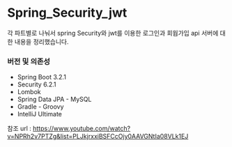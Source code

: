 # Spring_Security_jwt
각 파트별로 나눠서 spring Security와 jwt를 이용한 로그인과 회웝가입 api 서버에 대한 내용을 정리했습니다.<br>

### 버전 및 의존성
- Spring Boot 3.2.1
- Security 6.2.1
- Lombok
- Spring Data JPA - MySQL
- Gradle - Groovy
- IntelliJ Ultimate




참조 url : https://www.youtube.com/watch?v=NPRh2v7PTZg&list=PLJkjrxxiBSFCcOjy0AAVGNtIa08VLk1EJ